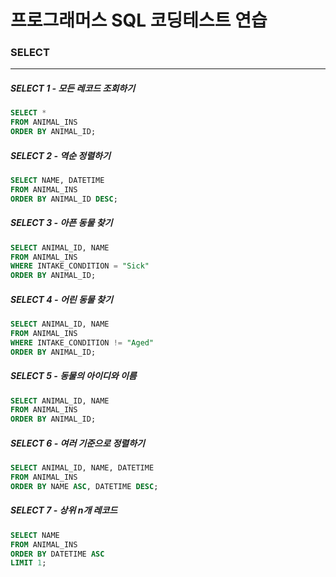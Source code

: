 # 프로그래머스 SQL 코딩테스트 연습

### SELECT

---

##### SELECT 1 - 모든 레코드 조회하기

```SQL
SELECT *
FROM ANIMAL_INS
ORDER BY ANIMAL_ID;
```

##### SELECT 2 - 역순 정렬하기

```SQL
SELECT NAME, DATETIME
FROM ANIMAL_INS
ORDER BY ANIMAL_ID DESC;
```

##### SELECT 3 - 아픈 동물 찾기

```SQL
SELECT ANIMAL_ID, NAME
FROM ANIMAL_INS
WHERE INTAKE_CONDITION = "Sick"
ORDER BY ANIMAL_ID;
```

##### SELECT 4 - 어린 동물 찾기

```SQL
SELECT ANIMAL_ID, NAME
FROM ANIMAL_INS
WHERE INTAKE_CONDITION != "Aged"
ORDER BY ANIMAL_ID;
```

##### SELECT 5 - 동물의 아이디와 이름

```SQL
SELECT ANIMAL_ID, NAME
FROM ANIMAL_INS
ORDER BY ANIMAL_ID;
```

##### SELECT 6 - 여러 기준으로 정렬하기

```SQL
SELECT ANIMAL_ID, NAME, DATETIME
FROM ANIMAL_INS
ORDER BY NAME ASC, DATETIME DESC;
```

##### SELECT 7 - 상위 n개 레코드

```SQL
SELECT NAME
FROM ANIMAL_INS
ORDER BY DATETIME ASC
LIMIT 1;
```
